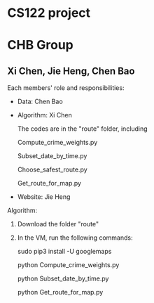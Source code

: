 # CS122 project
# CHB Group
## Xi Chen, Jie Heng, Chen Bao


Each members' role and responsibilities:

-  Data: Chen Bao



-  Algorithm: Xi Chen
   
   The codes are in the "route" folder, including
   
   Compute_crime_weights.py
   
   Subset_date_by_time.py
   
   Choose_safest_route.py
   
   Get_route_for_map.py
   

- Website: Jie Heng




Algorithm:

1. Download the folder "route"

2. In the VM, run the following commands:

   sudo pip3 install -U googlemaps
   
   python Compute_crime_weights.py
   
   python Subset_date_by_time.py

   python Get_route_for_map.py
